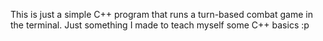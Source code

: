 This is just a simple C++ program that runs a turn-based combat game in the terminal. Just something I made to teach myself some C++ basics :p
